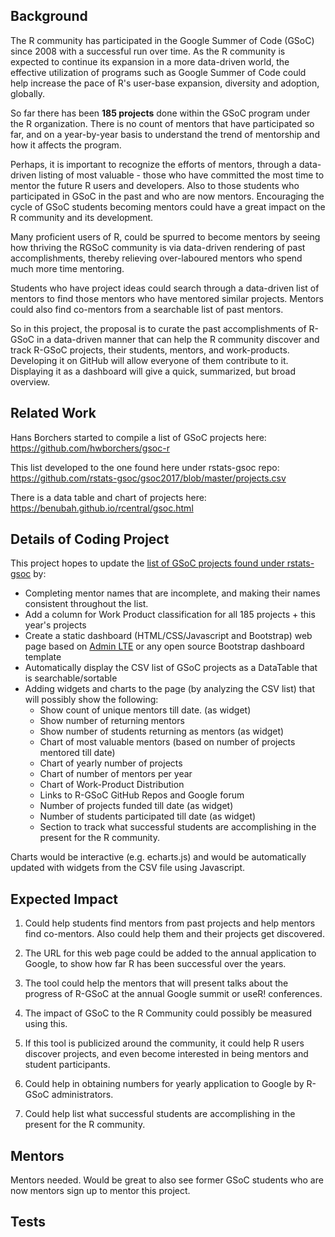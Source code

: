 ## Background

The R community has participated in the Google Summer of Code (GSoC) since 2008 with a successful run over time.
As the R community is expected to continue its expansion in a more data-driven world, the effective 
utilization of programs such as Google Summer of Code could help increase the pace of R's user-base expansion, 
diversity and adoption, globally.

So far there has been **185 projects** done within the GSoC program under the R organization. There is no count of
mentors that have participated so far, and on a year-by-year basis to understand the trend of mentorship and how
it affects the program.

Perhaps, it is important to recognize the efforts of mentors, through a data-driven listing of most valuable - those
who have committed the most time to mentor the future R users and developers.
Also to those students who participated in GSoC in the past and who are now mentors.
Encouraging the cycle of GSoC students becoming mentors could have a great impact on the R community and its
development.

Many proficient users of R, could be spurred to become mentors by seeing how thriving the RGSoC community is via data-driven
rendering of past accomplishments, thereby relieving over-laboured mentors who spend much more time mentoring.

Students who have project ideas could search through a data-driven list of mentors to find those mentors who have mentored similar
projects. Mentors could also find co-mentors from a searchable list of past mentors.


So in this project, the proposal is to curate the past accomplishments of R-GSoC in a data-driven manner that can help the R community
discover and track R-GSoC projects, their students, mentors, and work-products. Developing it on GitHub will allow everyone of
them contribute to it. Displaying it as a dashboard will give a quick, summarized, but broad overview.


## Related Work

Hans Borchers started to compile a list of GSoC projects here: https://github.com/hwborchers/gsoc-r 

This list developed to the one found here under rstats-gsoc repo:  https://github.com/rstats-gsoc/gsoc2017/blob/master/projects.csv

There is a data table and chart of projects here:  https://benubah.github.io/rcentral/gsoc.html


## Details of Coding Project

This project hopes to update the [list of GSoC projects found under rstats-gsoc](https://github.com/rstats-gsoc/gsoc2017/blob/master/projects.csv) by:

- Completing mentor names that are incomplete, and making their names consistent throughout the list.
- Add a column for Work Product classification for all 185 projects + this year's projects
- Create a static dashboard (HTML/CSS/Javascript and Bootstrap) web page based on [Admin LTE](https://adminlte.io/) or any open source Bootstrap dashboard template
- Automatically display the CSV list of GSoC projects as a DataTable that is searchable/sortable
- Adding widgets and charts to the page (by analyzing the CSV list) that will possibly show the following:
  - Show count of unique mentors till date. (as widget)
  - Show number of returning mentors
  - Show number of students returning as mentors (as widget)
  - Chart of most valuable mentors (based on number of projects mentored till date)
  - Chart of yearly number of projects
  - Chart of number of mentors per year
  - Chart of Work-Product Distribution
  - Links to R-GSoC GitHub Repos and Google forum
  - Number of projects funded till date (as widget)
  - Number of students participated till date (as widget)
  - Section to track what successful students are accomplishing in the present for the R community.

Charts would be interactive (e.g. echarts.js) and would be automatically updated with widgets from the CSV file using Javascript.

## Expected Impact

1. Could help students find mentors from past projects and help mentors find co-mentors. Also could help them and their projects get discovered.

3. The URL for this web page could be added to the annual application to Google, to show how far R has been
   successful over the years.
   
4. The tool could help the mentors that will present talks about the progress of R-GSoC at the annual Google summit or useR! conferences.

5. The impact of GSoC to the R Community could possibly be measured using this.

6. If this tool is publicized around the community, it could help R users discover projects, and even become
   interested in being mentors and student participants.
   
7.  Could help in obtaining numbers for yearly application to Google by R-GSoC administrators.

8. Could help list what successful students are accomplishing in the present for the R community.

## Mentors

Mentors needed. Would be great to also see former GSoC students who are now mentors sign up to mentor this project.

## Tests

